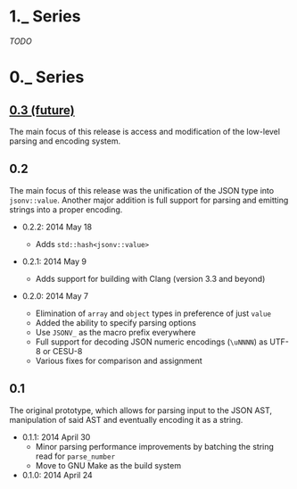 1._ Series
==========

*TODO*

0._ Series
==========

[0.3 (future)](https://github.com/tgockel/json-voorhees/issues?q=milestone%3Av0.3)
----------------------------------------------------------------------------------

The main focus of this release is access and modification of the low-level parsing and encoding system.

0.2
---

The main focus of this release was the unification of the JSON type into `jsonv::value`.
Another major addition is full support for parsing and emitting strings into a proper encoding.

 - 0.2.2: 2014 May 18
    - Adds `std::hash<jsonv::value>`

 - 0.2.1: 2014 May 9
    - Adds support for building with Clang (version 3.3 and beyond)

 - 0.2.0: 2014 May 7
    - Elimination of `array` and `object` types in preference of just `value`
    - Added the ability to specify parsing options
    - Use `JSONV_` as the macro prefix everywhere
    - Full support for decoding JSON numeric encodings (`\uNNNN`) as UTF-8 or CESU-8
    - Various fixes for comparison and assignment

0.1
---

The original prototype, which allows for parsing input to the JSON AST, manipulation of said AST and eventually encoding
 it as a string.

 - 0.1.1: 2014 April 30
    - Minor parsing performance improvements by batching the string read for `parse_number`
    - Move to GNU Make as the build system
 - 0.1.0: 2014 April 24
